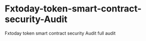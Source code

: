 # Fxtoday-token-smart-contract-security-Audit
Fxtoday token smart contract security Audit full audit 
